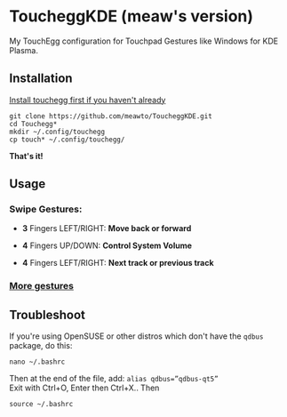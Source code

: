 # ToucheggKDE (meaw's version)
My TouchEgg configuration for Touchpad Gestures like Windows for KDE Plasma.

## Installation
[Install touchegg first if you haven't already](https://github.com/JoseExposito/touchegg)   
```shell
git clone https://github.com/meawto/ToucheggKDE.git
cd Touchegg*
mkdir ~/.config/touchegg
cp touch* ~/.config/touchegg/
```
**That's it!**

## Usage
### Swipe Gestures:
  - **3** Fingers LEFT/RIGHT: **Move back or forward**   

  - **4** Fingers UP/DOWN: **Control System Volume**

  - **4** Fingers LEFT/RIGHT: **Next track or previous track** 

### [More gestures](https://github.com/NayamAmarshe/ToucheggKDE)

## Troubleshoot
If you're using OpenSUSE or other distros which don't have the `qdbus` package,
do this:
```shell
nano ~/.bashrc
````
Then at the end of the file, add: `alias qdbus=”qdbus-qt5”`   
Exit with Ctrl+O, Enter then Ctrl+X..
Then
```shell
source ~/.bashrc
```